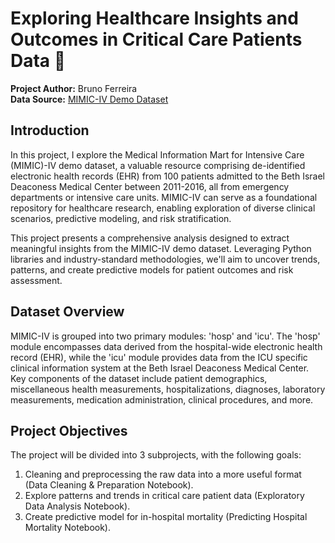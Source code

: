 # Exploring Healthcare Insights and Outcomes in Critical Care Patients Data 🏥

**Project Author:** Bruno Ferreira  
**Data Source:** [MIMIC-IV Demo Dataset](https://doi.org/10.13026/dp1f-ex47)  

## Introduction  
In this project, I explore the Medical Information Mart for Intensive Care (MIMIC)-IV demo dataset, a valuable resource comprising de-identified electronic health records (EHR) from 100 patients admitted to the Beth Israel Deaconess Medical Center between 2011-2016, all from emergency departments or intensive care units. MIMIC-IV can serve as a foundational repository for healthcare research, enabling exploration of diverse clinical scenarios, predictive modeling, and risk stratification.

This project presents a comprehensive analysis designed to extract meaningful insights from the MIMIC-IV demo dataset. Leveraging Python libraries and industry-standard methodologies, we'll aim to uncover trends, patterns, and create predictive models for patient outcomes and risk assessment.

## Dataset Overview  
MIMIC-IV is grouped into two primary modules: 'hosp' and 'icu'. The 'hosp' module encompasses data derived from the hospital-wide electronic health record (EHR), while the 'icu' module provides data from the ICU specific clinical information system at the Beth Israel Deaconess Medical Center. Key components of the dataset include patient demographics, miscellaneous health measurements, hospitalizations, diagnoses, laboratory measurements, medication administration, clinical procedures, and more.

## Project Objectives  
The project will be divided into 3 subprojects, with the following goals:

1. Cleaning and preprocessing the raw data into a more useful format (Data Cleaning & Preparation Notebook).
2. Explore patterns and trends in critical care patient data (Exploratory Data Analysis Notebook).
3. Create predictive model for in-hospital mortality (Predicting Hospital Mortality Notebook).
